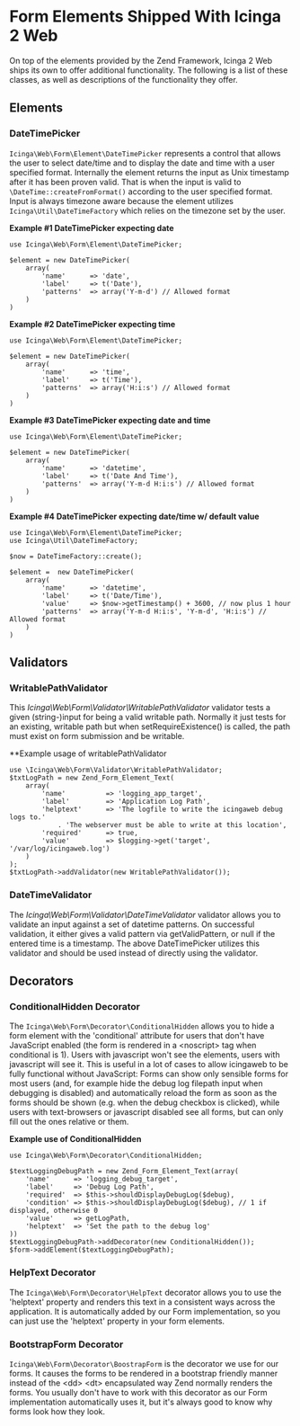 # Form Elements Shipped With Icinga 2 Web

On top of the elements provided by the Zend Framework, Icinga 2 Web ships its own to offer additional functionality.
The following is a list of these classes, as well as descriptions of the functionality they offer.

## Elements

### DateTimePicker

`Icinga\Web\Form\Element\DateTimePicker` represents a control that allows the user to select date/time and to
display the date and time with a user specified format. Internally the element returns the input as Unix timestamp after
it has been proven valid. That is when the input is valid to `\DateTime::createFromFormat()` according to the user
specified format. Input is always timezone aware because the element utilizes `Icinga\Util\DateTimeFactory` which relies
on the timezone set by the user.

**Example #1 DateTimePicker expecting date**

    use Icinga\Web\Form\Element\DateTimePicker;

    $element = new DateTimePicker(
        array(
            'name'      => 'date',
            'label'     => t('Date'),
            'patterns'  => array('Y-m-d') // Allowed format
        )
    )

**Example #2 DateTimePicker expecting time**

    use Icinga\Web\Form\Element\DateTimePicker;

    $element = new DateTimePicker(
        array(
            'name'      => 'time',
            'label'     => t('Time'),
            'patterns'  => array('H:i:s') // Allowed format
        )
    )

**Example #3 DateTimePicker expecting date and time**

    use Icinga\Web\Form\Element\DateTimePicker;

    $element = new DateTimePicker(
        array(
            'name'      => 'datetime',
            'label'     => t('Date And Time'),
            'patterns'  => array('Y-m-d H:i:s') // Allowed format
        )
    )

**Example #4 DateTimePicker expecting date/time w/ default value**

    use Icinga\Web\Form\Element\DateTimePicker;
    use Icinga\Util\DateTimeFactory;

    $now = DateTimeFactory::create();

    $element =  new DateTimePicker(
        array(
            'name'      => 'datetime',
            'label'     => t('Date/Time'),
            'value'     => $now->getTimestamp() + 3600, // now plus 1 hour
            'patterns'  => array('Y-m-d H:i:s', 'Y-m-d', 'H:i:s') // Allowed format
        )
    )

## Validators

### WritablePathValidator

This *Icinga\Web\Form\Validator\WritablePathValidator* validator tests a given (string-)input for being a valid writable
path. Normally it just tests for an existing, writable path but when setRequireExistence() is called, the path must
exist on form submission and be writable.

**Example usage of writablePathValidator

    use \Icinga\Web\Form\Validator\WritablePathValidator;
    $txtLogPath = new Zend_Form_Element_Text(
        array(
            'name'          => 'logging_app_target',
            'label'         => 'Application Log Path',
            'helptext'      => 'The logfile to write the icingaweb debug logs to.'
                . 'The webserver must be able to write at this location',
            'required'      => true,
            'value'         => $logging->get('target', '/var/log/icingaweb.log')
        )
    );
    $txtLogPath->addValidator(new WritablePathValidator());


### DateTimeValidator

The *Icinga\Web\Form\Validator\DateTimeValidator* validator allows you to validate an input against a set of datetime
patterns. On successful validation, it either gives a valid pattern via getValidPattern, or null if the entered time
is a timestamp. The above DateTimePicker utilizes this validator and should be used instead of directly using the validator.


## Decorators

### ConditionalHidden Decorator

The `Icinga\Web\Form\Decorator\ConditionalHidden` allows you to hide a form element with the 'conditional' attribute for
users that don't have JavaScript enabled (the form is rendered in a \<noscript> tag when conditional is 1). Users with
javascript won't see the elements, users with javascript will see it. This is useful in a lot of cases to allow icingaweb
to be fully functional without JavaScript: Forms can show only sensible forms for most users (and, for example hide the
debug log filepath input when debugging is disabled) and automatically reload the form as soon as the forms should be
shown (e.g. when the debug checkbox is clicked), while users with text-browsers or javascript disabled see all forms,
but can only fill out the ones relative or them.

**Example use of ConditionalHidden**

    use Icinga\Web\Form\Decorator\ConditionalHidden;

    $textLoggingDebugPath = new Zend_Form_Element_Text(array(
        'name'      => 'logging_debug_target',
        'label'     => 'Debug Log Path',
        'required'  => $this->shouldDisplayDebugLog($debug),
        'condition' => $this->shouldDisplayDebugLog($debug), // 1 if displayed, otherwise 0
        'value'     => getLogPath,
        'helptext'  => 'Set the path to the debug log'
    ))
    $textLoggingDebugPath->addDecorator(new ConditionalHidden());
    $form->addElement($textLoggingDebugPath);

### HelpText Decorator ###

The `Icinga\Web\Form\Decorator\HelpText` decorator allows you to use the 'helptext' property and renders this text in
a consistent ways across the application. It is automatically added by our Form implementation, so you can just use
the 'helptext' property in your form elements.


### BootstrapForm Decorator

`Icinga\Web\Form\Decorator\BoostrapForm` is the decorator we use for our forms.
It causes the forms to be rendered in a bootstrap friendly manner instead of the \<dd> \<dt> encapsulated way Zend normally
renders the forms. You usually don't have to work with this decorator as our Form implementation automatically uses it,
but it's always good to know why forms look how they look.